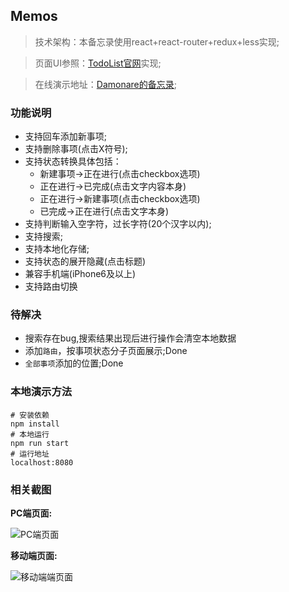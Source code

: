 ## Memos

> 技术架构：本备忘录使用react+react-router+redux+less实现;

>页面UI参照：[TodoList官网](http://www.todolist.cn/)实现;

> 在线演示地址：[Damonare的备忘录](http://damonare.cn/memos);



### 功能说明

- 支持回车添加新事项;
- 支持删除事项(点击X符号);
- 支持状态转换具体包括：
  - 新建事项->正在进行(点击checkbox选项)
  - 正在进行->已完成(点击文字内容本身)
  - 正在进行->新建事项(点击checkbox选项)
  - 已完成->正在进行(点击文字本身)
- 支持判断输入空字符，过长字符(20个汉字以内);
- 支持搜索;
- 支持本地化存储;
- 支持状态的展开隐藏(点击标题)
- 兼容手机端(iPhone6及以上)
- 支持路由切换

### 待解决

- 搜索存在bug,搜索结果出现后进行操作会清空本地数据
- 添加`路由`，按事项状态分子页面展示;Done
- `全部事项`添加的位置;Done

### 本地演示方法

```text
# 安装依赖
npm install
# 本地运行
npm run start
# 运行地址
localhost:8080
```

### 相关截图

**PC端页面:**

![PC端页面](http://7xsssj.com2.z0.glb.qiniucdn.com/PC%E7%AB%AF%E5%A4%87%E5%BF%98%E5%BD%95%E9%A1%B5%E9%9D%A2.png)

**移动端页面:**

![移动端端页面](http://7xsssj.com2.z0.glb.qiniucdn.com/%E6%89%8B%E6%9C%BA%E7%AB%AF%E5%A4%87%E5%BF%98%E5%BD%95%E9%A1%B5%E9%9D%A2.png)
